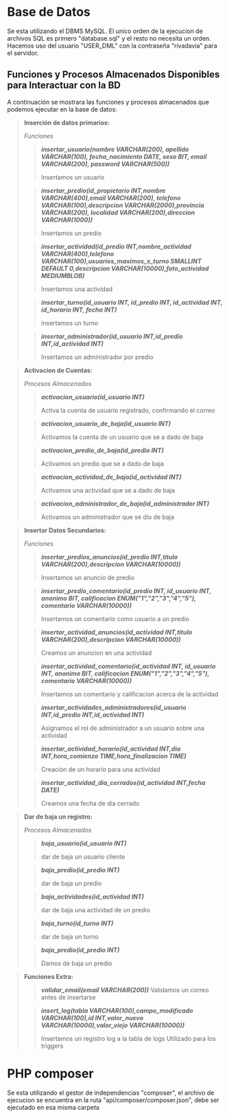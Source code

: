 # Base de Datos

Se esta utilizando el DBMS MySQL.
El unico orden de la ejecucion de archivos SQL es primero "database.sql" y el resto no necesita un orden.
Hacemos uso del usuario "USER_DML" con la contraseña "rivadavia" para el servidor.

## Funciones y Procesos Almacenados Disponibles para Interactuar con la BD

A continuación se mostrara las funciones y procesos almacenados que podemos ejecutar en la base de datos:

> **Inserción de datos primarios:** 
>
> *Funciones*
> 
>> ***insertar_usuario(nombre VARCHAR(200), apellido VARCHAR(100), fecha_nacimiento DATE, sexo BIT, email VARCHAR(200), password VARCHAR(500))***
>>
>> Insertamos un usuario 
>
>> ***insertar_predio(id_propietario INT,nombre VARCHAR(400),email VARCHAR(200), telefono VARCHAR(100),descripcion VARCHAR(2000),provincia VARCHAR(200), localidad VARCHAR(200),direccion VARCHAR(1000))***
>> 
>> Insertamos un predio
> 
>> ***insertar_actividad(id_predio INT,nombre_actividad VARCHAR(400),telefono VARCHAR(100),usuarios_maximos_x_turno SMALLINT DEFAULT 0,descripcion VARCHAR(10000),foto_actividad MEDIUMBLOB)***
>>
>> Insertamos una actividad
>
>> ***insertar_turno(id_usuario INT, id_predio INT, id_actividad INT, id_horario INT, fecha INT)***
>>
>> insertamos un turno
>
>> ***insertar_administrador(id_usuario INT,id_predio INT,id_actividad INT)***
>>
>> Insertamos un administrador por predio

> **Activacion de Cuentas:**
>
> *Procesos Almacenados*
>
>> ***activacion_usuario(id_usuario INT)***
>>
>> Activa la cuenta de usuario registrado, confirmando el correo
>
>> ***activacion_usuario_de_baja(id_usuario INT)***
>> 
>> Activamos la cuenta de un usuario que se a dado de baja
>
>> ***activacion_predio_de_baja(id_predio INT)***
>>
>> Activamos un predio que se a dado de baja
>
>> ***activacion_actividad_de_baja(id_actividad INT)***
>>
>> Activamos una actividad que se a dado de baja
>
>> ***activacion_administrador_de_baja(id_administrador INT)***
>>
>> Activamos un administrador que se dio de baja

> **Insertar Datos Secundarios:**
>
> *Funciones*
>
>> ***insertar_predios_anuncios(id_predio INT,titulo VARCHAR(200),descripcion VARCHAR(10000))***
>>
>> Insertamos un anuncio de predio
>
>> ***insertar_predio_comentario(id_predio INT, id_usuario INT, anonimo BIT, calificacion ENUM("1","2","3","4","5"), comentario VARCHAR(10000))***
>>
>> Insertamos un comentario como usuario a un predio
>
>> ***insertar_actividad_anuncios(id_actividad INT,titulo VARCHAR(200),descripcion VARCHAR(10000))***
>>
>> Creamos un anuncion en una actividad
>
>> ***insertar_actividad_comentario(id_actividad INT, id_usuario INT, anonimo BIT, calificacion ENUM("1","2","3","4","5"), comentario VARCHAR(10000))***
>>
>> Insertamos un comentario y calificacion acerca de la actividad
>
>> ***insertar_actividades_administradores(id_usuario INT,id_predio INT,id_actividad INT)***
>>
>> Asignamos el rol de administrador a un usuario sobre una actividad
>
>> ***insertar_actividad_horario(id_actividad INT,dia INT,hora_comienzo TIME,hora_finalizacion TIME)***
>>
>> Creacion de un horario para una actividad
>
>> ***insertar_actividad_dia_cerrados(id_actividad INT,fecha DATE)***
>>
>> Creamos una fecha de dia cerrado
>

> **Dar de baja un registro:**
>
> *Procesos Almacenados*
>
>> ***baja_usuario(id_usuario INT)***
>>
>> dar de baja un usuario cliente
>
>> ***baja_predio(id_predio INT)***
>>
>> dar de baja un predio
>
>> ***baja_actividades(id_actividad INT)***
>>
>> dar de baja una actividad de un predio
>
>> ***baja_turno(id_turno INT)***
>> 
>> dar de baja un turno
>
>> ***baja_predio(id_predio INT)***
>>
>> Damos de baja un predio
>

> **Funciones Extra:**
>> ***validar_email(email VARCHAR(200))***
>> Validamos un correo antes de insertarse
>
>> ***insert_log(tabla VARCHAR(100),campo_modificado VARCHAR(100),id INT,valor_nuevo VARCHAR(10000),valor_viejo VARCHAR(10000))***
>>
>> Insertamos un registro log a la tabla de logs
>> Utilizado para los triggers
>

# PHP composer

Se esta utilizando el gestor de independencias "composer", el archivo de ejecucion se encuentra en la ruta "api/composer/composer.json", debe ser ejecutado en esa misma carpeta